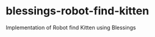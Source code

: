 blessings-robot-find-kitten
===========================

Implementation of Robot find Kitten using Blessings